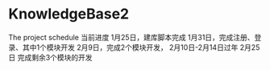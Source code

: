 # KnowledgeBase2
The project schedule
当前进度
 1月25日，建库脚本完成
 1月31日，完成注册、登录、其中1个模块开发
 2月9日，完成2个模块开发，
 2月10日-2月14日过年
 2月25日 完成剩余3个模块的开发
